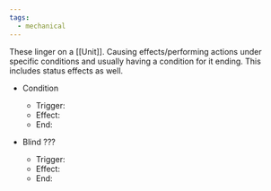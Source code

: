 ```yaml
---
tags:
  - mechanical
---
```

These linger on a [[Unit]]. Causing effects/performing actions under specific conditions and usually having a condition for it ending. 
This includes status effects as well.
- Condition
	- Trigger:
	- Effect:
	- End:

- Blind ???
	- Trigger: 
	- Effect: 
	- End: